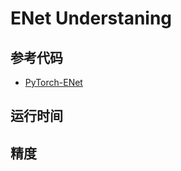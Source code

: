# ENet Understaning

## 参考代码

- [PyTorch-ENet](https://github.com/davidtvs/PyTorch-ENet)


## 运行时间


## 精度
